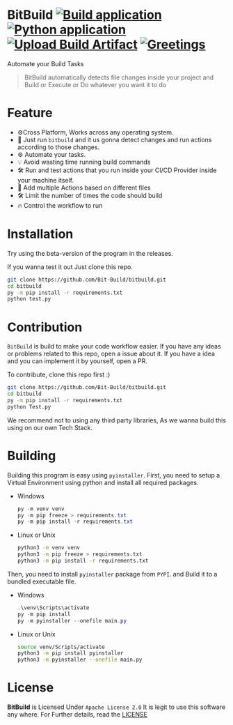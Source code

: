 
# BitBuild [![Build application](https://github.com/Bit-Build/bitbuild/actions/workflows/build_app.yml/badge.svg)](https://github.com/Bit-Build/bitbuild/actions/workflows/build_app.yml) [![Python application](https://github.com/Bit-Build/bitbuild/actions/workflows/test-app.yml/badge.svg)](https://github.com/Bit-Build/bitbuild/actions/workflows/python-app.yml) [![Upload Build Artifact](https://github.com/Bit-Build/bitbuild/actions/workflows/upload_artifact.yml/badge.svg)](https://github.com/Bit-Build/bitbuild/actions/workflows/upload_artifact.yml) [![Greetings](https://github.com/Bit-Build/bitbuild/actions/workflows/greetings.yml/badge.svg)](https://github.com/Bit-Build/bitbuild/actions/workflows/greetings.yml)
Automate your Build Tasks
> BitBuild automatically detects file changes inside your project and Build or Execute or Do whatever you want it to do

# Feature
- ⚙️Cross Platform, Works across any operating system.
- 🎇 Just run `bitbuild` and it us gonna detect changes and run actions according to those changes.
- ⚙️ Automate your tasks.
- 💡 Avoid wasting time running build commands
- 🛠️ Run and test actions that you run inside your CI/CD Provider inside your machine itself.
- 📃 Add multiple Actions based on different files
- 🛠️ Limit the number of times the code should build
- 🔥 Control the workflow to run

# Installation
Try using the beta-version of the program in the releases.

If you wanna test it out Just clone this repo.
```sh
git clone https://github.com/Bit-Build/bitbuild.git
cd bitbuild
py -m pip install -r requirements.txt
python test.py
```

# Contribution
`BitBuild` is build to make your code workflow easier.
If you have any ideas or problems related to this repo, open a issue about it.
If you have a idea and you can implement it by yourself, open a PR.

To contribute, clone this repo first :)
```sh
git clone https://github.com/Bit-Build/bitbuild.git
cd bitbuild
py -m pip install -r requirements.txt
python Test.py
```

We recommend not to using any third party libraries, As we wanna build this using on our own Tech Stack.

# Building
Building this program is easy using `pyinstaller`.
First, you need to setup a Virtual Environment using python and install all required packages.
- Windows

    ```ps1
    py -m venv venv
    py -m pip freeze > requirements.txt
    py -m pip install -r requirements.txt
    ```
- Linux or Unix
    ```sh
    python3 -m venv venv
    python3 -m pip freeze > requirements.txt
    python3 -m pip install -r requirements.txt
    ```
Then, you need to install `pyinstaller` package from `PYPI`.
and Build it to a bundled executable file.
- Windows

    ```ps1
    .\venv\Scripts\activate
    py -m pip install
    py -m pyinstaller --onefile main.py
    ```
- Linux or Unix
    ```sh
    source venv/Scripts/activate
    python3 -m pip install pyinstaller
    python3 -m pyinstaller --onefile main.py
    ```

# License
**BitBuild** is Licensed Under `Apache License 2.0`
It is legit to use this software any where.
For Further details, read the [LICENSE](https://github.com/bitbuild/bitbuild/blob/LICENSE)

